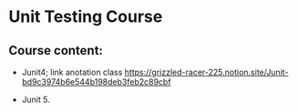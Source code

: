 # Unit Testing Course

## Course content:
- Junit4;
link anotation class
https://grizzled-racer-225.notion.site/Junit-bd9c3974b6e544b198deb3feb2c89cbf


- Junit 5.

